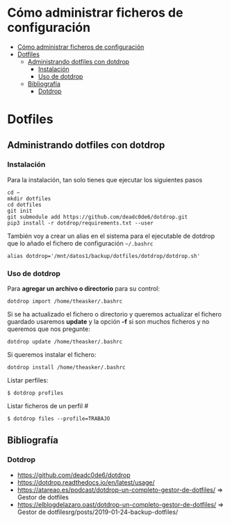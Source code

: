 # Cómo administrar ficheros de configuración

- [Cómo administrar ficheros de configuración](#cómo-administrar-ficheros-de-configuración)
- [Dotfiles](#dotfiles)
  - [Administrando dotfiles con dotdrop](#administrando-dotfiles-con-dotdrop)
    - [Instalación](#instalación)
    - [Uso de dotdrop](#uso-de-dotdrop)
  - [Bibliografía](#bibliografía)
    - [Dotdrop](#dotdrop)
# Dotfiles

## Administrando dotfiles con dotdrop
### Instalación

Para la instalación, tan solo tienes que ejecutar los siguientes pasos

    cd ~
    mkdir dotfiles
    cd dotfiles
    git init
    git submodule add https://github.com/deadc0de6/dotdrop.git
    pip3 install -r dotdrop/requirements.txt --user

También voy a crear un alias en el sistema para el ejecutable de dotdrop que lo añado el fichero de configuración `~/.bashrc`

    alias dotdrop='/mnt/datos1/backup/dotfiles/dotdrop/dotdrop.sh'

### Uso de dotdrop

Para **agregar un archivo o directorio** para su control:

    dotdrop import /home/theasker/.bashrc

Si se ha actualizado el fichero o directorio y queremos actualizar el fichero guardado usaremos **update** y la opción **-f** si son muchos ficheros y no queremos que nos pregunte:

    dotdrop update /home/theasker/.bashrc

Si queremos instalar el fichero:

    dotdrop install /home/theasker/.bashrc

Listar perfiles:

    $ dotdrop profiles

Listar ficheros de un perfil #

    $ dotdrop files --profile=TRABAJO

Bibliografía
------------

### Dotdrop
 * https://github.com/deadc0de6/dotdrop
 * https://dotdrop.readthedocs.io/en/latest/usage/
 * https://atareao.es/podcast/dotdrop-un-completo-gestor-de-dotfiles/ => Gestor de dotfiles
 * https://elblogdelazaro.oast/dotdrop-un-completo-gestor-de-dotfiles/ => Gestor de dotfilesrg/posts/2019-01-24-backup-dotfiles/

